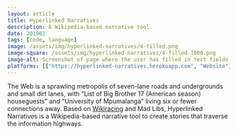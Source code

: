 ```yaml
---
layout: article
title: Hyperlinked Narratives
description: A Wikipedia-based narrative tool.
date: 201902
tags: [code, language]
image: /assets/img/hyperlinked-narratives/4-filled.png
image-square: /assets/img/hyperlinked-narratives/4-filled-1000.png
image-alt: Screenshot of page where the user has filled in text fields between text nodes, reading, 'Glipa maruyamai' is a type of 'Beetle' that is used in 'Entomological warfare' the most famous examples of which was 'Operation Big Itch' at 'Dugway Proving Ground' leading to the horrifying 'Dugway sheep incident'.
platforms: [["https://hyperlinked-narratives.herokuapp.com", "Website"], ["https://github.com/whykatherine/hyperlinked-narratives", "GitHub"]]
---
```


The Web is a sprawling metropolis of seven-lane roads and undergrounds and small dirt lanes, with “List of Big Brother 17 (American season) houseguests” and “University of Mpumalanga” living six or fewer connections away. Based on [Wikiracing](https://en.wikipedia.org/wiki/Wikiracing) and Mad Libs, Hyperlinked Narratives is a Wikipedia-based narrative tool to create stories that traverse the information highways.